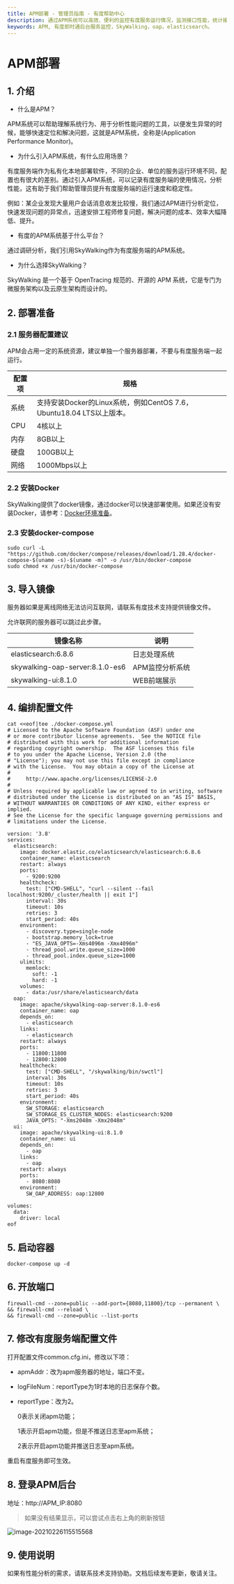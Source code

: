 ```yaml
---
title: APM部署 - 管理员指南 - 有度帮助中心
description: 通过APM系统可以高效、便利的监控有度服务运行情况，监测接口性能，统计接口历史记录，提升有度服务的稳定性，和我们一起驱动有度服务的升级。
keywords: APM, 有度即时通后台服务监控，SkyWalking，oap，elasticsearch。
---
```


# APM部署

## 1. 介绍

- 什么是APM？

APM系统可以帮助理解系统行为、用于分析性能问题的工具，以便发生异常的时候，能够快速定位和解决问题，这就是APM系统，全称是(Application Performance Monitor)。

- 为什么引入APM系统，有什么应用场景？

有度服务端作为私有化本地部署软件，不同的企业、单位的服务运行环境不同，配置也有很大的差别。通过引入APM系统，可以记录有度服务端的使用情况，分析性能，这有助于我们帮助管理员提升有度服务端的运行速度和稳定性。

例如：某企业发现大量用户会话消息收发比较慢，我们通过APM进行分析定位，快速发现问题的异常点，迅速安排工程师修复问题，解决问题的成本、效率大幅降低、提升。

- 有度的APM系统基于什么平台？

通过调研分析，我们引用SkyWalking作为有度服务端的APM系统。

- 为什么选择SkyWalking？

SkyWalking 是一个基于 OpenTracing 规范的、开源的 APM 系统，它是专门为微服务架构以及云原生架构而设计的。

## 2. 部署准备

### 2.1 服务器配置建议

APM会占用一定的系统资源，建议单独一个服务器部署，不要与有度服务端一起运行。

| 配置项 | 规格                                                         |
| ------ | ------------------------------------------------------------ |
| 系统   | 支持安装Docker的Linux系统，例如CentOS 7.6，Ubuntu18.04 LTS以上版本。 |
| CPU    | 4核以上                                                      |
| 内存   | 8GB以上                                                      |
| 硬盘   | 100GB以上                                                    |
| 网络   | 1000Mbps以上                                                 |

### 2.2 安装Docker

SkyWalking提供了docker镜像，通过docker可以快速部署使用。如果还没有安装Docker，请参考：[Docker环境准备](a01_00021.md)。

### 2.3 安装docker-compose

```
sudo curl -L "https://github.com/docker/compose/releases/download/1.28.4/docker-compose-$(uname -s)-$(uname -m)" -o /usr/bin/docker-compose
sudo chmod +x /usr/bin/docker-compose
```

## 3. 导入镜像

服务器如果是离线网络无法访问互联网，请联系有度技术支持提供镜像文件。

允许联网的服务器可以跳过此步骤。

| 镜像名称                        | 说明            |
| ------------------------------- | --------------- |
| elasticsearch:6.8.6             | 日志处理系统    |
| skywalking-oap-server:8.1.0-es6 | APM监控分析系统 |
| skywalking-ui:8.1.0             | WEB前端展示     |

## 4. 编排配置文件

```
cat <<eof|tee ./docker-compose.yml
# Licensed to the Apache Software Foundation (ASF) under one
# or more contributor license agreements.  See the NOTICE file
# distributed with this work for additional information
# regarding copyright ownership.  The ASF licenses this file
# to you under the Apache License, Version 2.0 (the
# "License"); you may not use this file except in compliance
# with the License.  You may obtain a copy of the License at
#
#     http://www.apache.org/licenses/LICENSE-2.0
#
# Unless required by applicable law or agreed to in writing, software
# distributed under the License is distributed on an "AS IS" BASIS,
# WITHOUT WARRANTIES OR CONDITIONS OF ANY KIND, either express or implied.
# See the License for the specific language governing permissions and
# limitations under the License.

version: '3.8'
services:
  elasticsearch:
    image: docker.elastic.co/elasticsearch/elasticsearch:6.8.6
    container_name: elasticsearch
    restart: always
    ports:
      - 9200:9200
    healthcheck:
      test: ["CMD-SHELL", "curl --silent --fail localhost:9200/_cluster/health || exit 1"]
      interval: 30s
      timeout: 10s
      retries: 3
      start_period: 40s
    environment:
      - discovery.type=single-node
      - bootstrap.memory_lock=true
      - "ES_JAVA_OPTS=-Xms4096m -Xmx4096m"
      - thread_pool.write.queue_size=1000
      - thread_pool.index.queue_size=1000
    ulimits:
      memlock:
        soft: -1
        hard: -1
    volumes:
      - data:/usr/share/elasticsearch/data
  oap:
    image: apache/skywalking-oap-server:8.1.0-es6
    container_name: oap
    depends_on:
      - elasticsearch
    links:
      - elasticsearch
    restart: always
    ports:
      - 11800:11800
      - 12800:12800
    healthcheck:
      test: ["CMD-SHELL", "/skywalking/bin/swctl"]
      interval: 30s
      timeout: 10s
      retries: 3
      start_period: 40s
    environment:
      SW_STORAGE: elasticsearch
      SW_STORAGE_ES_CLUSTER_NODES: elasticsearch:9200
      JAVA_OPTS: "-Xms2048m -Xmx2048m" 
  ui:
    image: apache/skywalking-ui:8.1.0
    container_name: ui
    depends_on:
      - oap
    links:
      - oap
    restart: always
    ports:
      - 8080:8080
    environment:
      SW_OAP_ADDRESS: oap:12800

volumes:
  data:
    driver: local
eof
```

## 5. 启动容器

```
docker-compose up -d
```

## 6. 开放端口

```
firewall-cmd --zone=public --add-port={8080,11800}/tcp --permanent \
&& firewall-cmd --reload \
&& firewall-cmd --zone=public --list-ports
```

## 7. 修改有度服务端配置文件

打开配置文件common.cfg.ini，修改以下项：

- apmAddr：改为apm服务器的地址，端口不变。

- logFileNum：reportType为1时本地的日志保存个数。

- reportType：改为2。

  0表示关闭apm功能；

  1表示开启apm功能，但是不推送日志至apm系统；

  2表示开启apm功能并推送日志至apm系统。

重启有度服务即可生效。

## 8. 登录APM后台

地址：http://APM_IP:8080

> 如果没有结果显示，可以尝试点击右上角的刷新按钮

![image-20210226115515568](res/a01_00026/image-20210226115515568.png)

## 9. 使用说明

如果有性能分析的需求，请联系技术支持协助。文档后续发布更新，敬请关注。